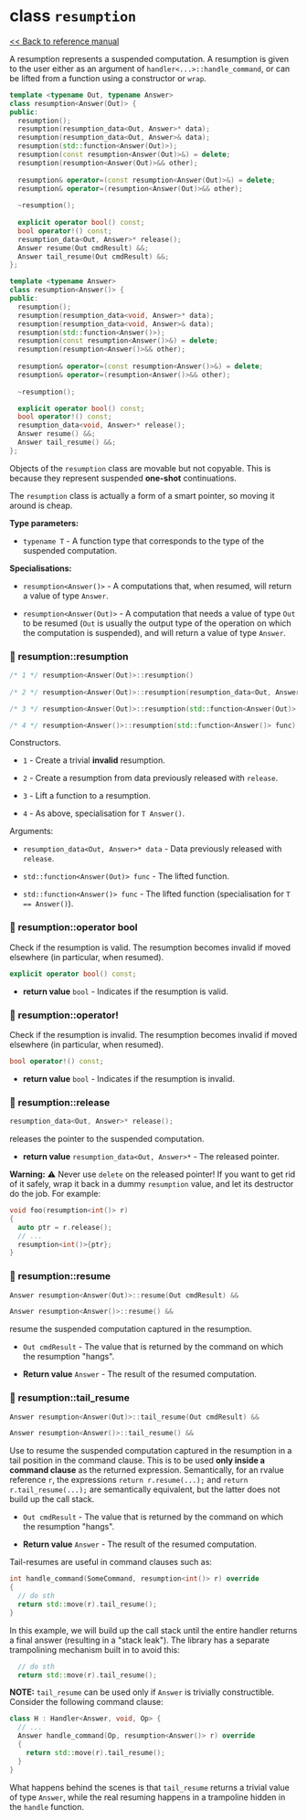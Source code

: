 # class `resumption`

[<< Back to reference manual](refman.md)

A resumption represents a suspended computation. A resumption is given to the user either as an argument of `handler<...>::handle_command`, or can be lifted from a function using a constructor or `wrap`.

```cpp
template <typename Out, typename Answer>
class resumption<Answer(Out)> {
public:
  resumption();
  resumption(resumption_data<Out, Answer>* data);
  resumption(resumption_data<Out, Answer>& data);
  resumption(std::function<Answer(Out)>);
  resumption(const resumption<Answer(Out)>&) = delete;
  resumption(resumption<Answer(Out)>&& other);
  
  resumption& operator=(const resumption<Answer(Out)>&) = delete;
  resumption& operator=(resumption<Answer(Out)>&& other);
  
  ~resumption();
  
  explicit operator bool() const;
  bool operator!() const;
  resumption_data<Out, Answer>* release();
  Answer resume(Out cmdResult) &&;
  Answer tail_resume(Out cmdResult) &&;
};

template <typename Answer>
class resumption<Answer()> {
public:
  resumption();
  resumption(resumption_data<void, Answer>* data);
  resumption(resumption_data<void, Answer>& data);
  resumption(std::function<Answer()>);
  resumption(const resumption<Answer()>&) = delete;
  resumption(resumption<Answer()>&& other);
  
  resumption& operator=(const resumption<Answer()>&) = delete;
  resumption& operator=(resumption<Answer()>&& other);
  
  ~resumption();

  explicit operator bool() const;
  bool operator!() const;
  resumption_data<void, Answer>* release();
  Answer resume() &&;
  Answer tail_resume() &&;
};

```

Objects of the `resumption` class are movable but not copyable. This is because they represent suspended **one-shot** continuations.

The `resumption` class is actually a form of a smart pointer, so moving it around is cheap.

**Type parameters:**

- `typename T` - A function type that corresponds to the type of the suspended computation.

**Specialisations:**

- `resumption<Answer()>` - A computations that, when resumed, will return a value of type `Answer`.

- `resumption<Answer(Out)>` - A computation that needs a value of type `Out` to be resumed (`Out` is usually the output type of the operation on which the computation is suspended), and will return a value of type `Answer`.

### :large_orange_diamond: resumption<T>::resumption

```cpp
/* 1 */ resumption<Answer(Out)>::resumption()
  
/* 2 */ resumption<Answer(Out)>::resumption(resumption_data<Out, Answer>* data)

/* 3 */ resumption<Answer(Out)>::resumption(std::function<Answer(Out)> func)

/* 4 */ resumption<Answer()>::resumption(std::function<Answer()> func)
```

Constructors.

- `1` - Create a trivial **invalid** resumption.

- `2` - Create a resumption from data previously released with `release`.

- `3` - Lift a function to a resumption.

- `4` - As above, specialisation for `T Answer()`.

Arguments:

- `resumption_data<Out, Answer>* data` - Data previously released with `release`.

- `std::function<Answer(Out)> func` - The lifted function.

- `std::function<Answer()> func` - The lifted function (specialisation for `T == Answer()`).


### :large_orange_diamond: resumption<T>::operator bool

Check if the resumption is valid. The resumption becomes invalid if moved elsewhere (in particular, when resumed).

```cpp
explicit operator bool() const;
```

- **return value** `bool` - Indicates if the resumption is valid.

### :large_orange_diamond: resumption<T>::operator!

Check if the resumption is invalid. The resumption becomes invalid if moved elsewhere (in particular, when resumed).

```cpp
bool operator!() const;
```

- **return value** `bool` - Indicates if the resumption is invalid.

### :large_orange_diamond: resumption<T>::release

```cpp
resumption_data<Out, Answer>* release();
```

releases the pointer to the suspended computation.

- **return value** `resumption_data<Out, Answer>*` - The released pointer.

**Warning:** :warning: Never use `delete` on the released pointer! If you want to get rid of it safely, wrap it back in a dummy `resumption` value, and let its destructor do the job. For example:

```cpp
void foo(resumption<int()> r)
{
  auto ptr = r.release();
  // ...
  resumption<int()>{ptr};
}
```

### :large_orange_diamond: resumption<T>::resume

```cpp
Answer resumption<Answer(Out)>::resume(Out cmdResult) &&

Answer resumption<Answer()>::resume() &&
```

resume the suspended computation captured in the resumption.

- `Out cmdResult` - The value that is returned by the command on which the resumption "hangs".

- **Return value** `Answer` - The result of the resumed computation.

### :large_orange_diamond: resumption<T>::tail_resume

```cpp
Answer resumption<Answer(Out)>::tail_resume(Out cmdResult) &&

Answer resumption<Answer()>::tail_resume() &&
```

Use to resume the suspended computation captured in the resumption in a tail position in the command clause. This is to be used **only inside a command clause** as the returned expression. Semantically, for an rvalue reference `r`, the expressions `return r.resume(...);` and `return r.tail_resume(...);` are semantically equivalent, but the latter does not build up the call stack.

- `Out cmdResult` - The value that is returned by the command on which the resumption "hangs".

- **Return value** `Answer` - The result of the resumed computation.

Tail-resumes are useful in command clauses such as:

```cpp
int handle_command(SomeCommand, resumption<int()> r) override
{
  // do sth
  return std::move(r).tail_resume();
}
```

In this example, we will build up the call stack until the entire handler returns a final answer (resulting in a "stack leak"). The library has a separate trampolining mechanism built in to avoid this:

```cpp
  // do sth
  return std::move(r).tail_resume();
```

**NOTE:** `tail_resume` can be used only if `Answer` is trivially constructible. Consider the following command clause:

```cpp
class H : Handler<Answer, void, Op> {
  // ...
  Answer handle_command(Op, resumption<Answer()> r) override
  {
    return std::move(r).tail_resume();
  }
}
```

What happens behind the scenes is that `tail_resume` returns a trivial value of type `Answer`, while the real resuming happens in a trampoline hidden in the `handle` function.
